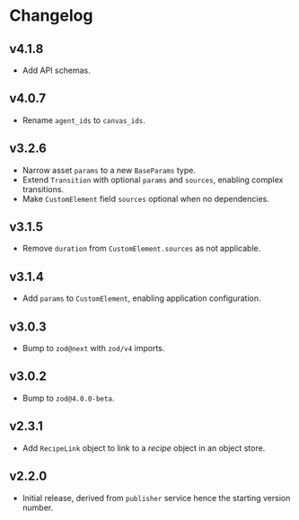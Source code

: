 # Changelog
## v4.1.8
- Add API schemas.

## v4.0.7
- Rename `agent_ids` to `canvas_ids`.

## v3.2.6
- Narrow asset `params` to a new `BaseParams` type.
- Extend `Transition` with optional `params` and `sources`, enabling complex transitions.
- Make `CustomElement` field `sources` optional when no dependencies.

## v3.1.5
- Remove `duration` from `CustomElement.sources` as not applicable.

## v3.1.4
- Add `params` to `CustomElement`, enabling application configuration.

## v3.0.3
- Bump to `zod@next` with `zod/v4` imports.

## v3.0.2
- Bump to `zod@4.0.0-beta`.

## v2.3.1
- Add `RecipeLink` object to link to a _recipe_ object in an object store.

## v2.2.0
- Initial release, derived from `publisher` service hence the starting version number.
